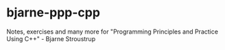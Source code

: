 # bjarne-ppp-cpp
Notes, exercises and many more for "Programming Principles and Practice Using C++" - Bjarne Stroustrup
